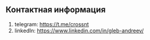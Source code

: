 ## Контактная информация
1. telegram: https://t.me/crossnt
2. linkedIn: https://www.linkedin.com/in/gleb-andreev/